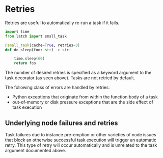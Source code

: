 # Retries

Retries are useful to automatically re-run a task if it fails.

```python
import time
from latch import small_task

@small_task(cache=True, retries=3)
def do_sleep(foo: str) -> str:

    time.sleep(60)
    return foo
```

The number of desired retries is specified as a keyword argument to the task
decorator (as seen above). Tasks are not retried by default.

The following class of errors are handled by retries:

* Python exceptions that originate from within the function body of a task
* out-of-memory or disk pressure exceptions that are the side effect of task
execution


## Underlying node failures and retries

Task failures due to instance pre-emption or other varieties of node issues
that block an otherwise successful task execution will trigger an automatic
retry. This type of retry will occur automatically and is unrelated to the
task argument documented above.

